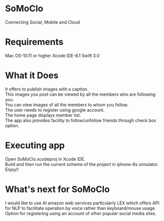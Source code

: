 # SoMoClo
Connecting Social, Mobile and Cloud

# Requirements
Mac OS-10.11 or higher
Xcode IDE-8.1
Swift 3.0

# What it Does
It offers to publish images with a caption.<br/>
This images you post can be viewed by all the members who are following you.<br/>
You can view images of all the members to whom you follow.<br/>
The user needs to register using google account.<br/>
The home page displays member list.<br/>
The app also provides facility to follow/unfollow friends through check box option.<br/>

# Executing app
Open SoMoClo.xcodeproj in Xcode IDE.<br/>
Build and then run the current scheme of the project in iphone-6s simulator.<br/>
Enjoy!!

# What's next for SoMoClo
I would like to use AI amazon web services particularly LEX which offers API for NLP to facilitate operation by voice rather than keyboard/mouse usage.<br/>
Option for registering using an account of other popular social media sites.
